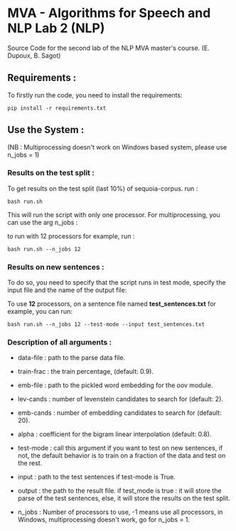 MVA - Algorithms for Speech and NLP Lab 2 (NLP)
========================================

Source Code for the second lab of the NLP MVA master's course. (E. Dupoux, B. Sagot) 

## Requirements :

To firstly run the code, you need to install the requirements:

```
pip install -r requirements.txt
```

## Use the System :

(NB : Multiprocessing doesn't work on Windows based system, please use n_jobs = 1)

### Results on the test split :

To get results on the test split (last 10%) of sequoia-corpus. run :

```
bash run.sh
```

This will run the script with only one processor. For multiprocessing, you can use the arg n_jobs : 

to run with 12 processors for example, run :

```
bash run.sh --n_jobs 12
```

### Results on new sentences :

To do so, you need to specify that the script runs in test mode, specify the input file and the name of the output file: 

To use **12** processors, on a sentence file named **test_sentences.txt** for example, you can run:

```
bash run.sh --n_jobs 12 --test-mode --input test_sentences.txt
```

### Description of all arguments : 

- data-file  : path to the parse data file.

- train-frac : the train percentage, (default: 0.9).

- emb-file : path to the pickled word embedding for the oov module.

- lev-cands : number of levenstein candidates to search for (default: 2).

- emb-cands : number of embedding candidates to search for (default: 20).
                        
- alpha : coefficient for the bigram linear interpolation (default: 0.8).
                        
- test-mode : call this argument if you want to test on new sentences, if not, the default behavior is to train on a fraction of the data and test on the rest.
                        
- input : path to the test sentences if test-mode is True.

- output : the path to the result file. if test_mode is true : it will store the parse of the test sentences, else, it will store the results on the test split.
                      
- n_jobs : Number of processors to use, -1 means use all processors, in Windows, multiprocessing doesn't work, go for n_jobs = 1.

